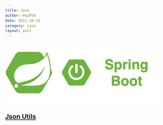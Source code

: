 ```yaml
---
title: Java
author: HuyPVA
date: 2021-10-14
category: java
layout: post
---
```


<div align="center">
    <img src="../assets/images/spring_boot_icon.png"/>
</div>

## [Json Utils](https://huypva.github.io/code-by-example-site/java/java-json-utils)